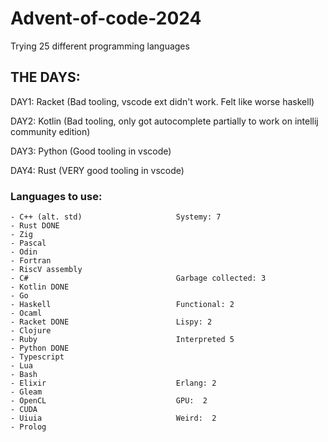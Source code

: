 # Advent-of-code-2024
Trying 25 different programming languages 


## THE DAYS:
DAY1: Racket (Bad tooling, vscode ext didn't work. Felt like worse haskell)

DAY2: Kotlin (Bad tooling, only got autocomplete partially to work on intellij community edition)

DAY3: Python (Good tooling in vscode)

DAY4: Rust (VERY good tooling in vscode)


### Languages to use:

```
- C++ (alt. std)                     Systemy: 7
- Rust DONE
- Zig
- Pascal
- Odin
- Fortran
- RiscV assembly
- C#                                 Garbage collected: 3
- Kotlin DONE
- Go
- Haskell                            Functional: 2
- Ocaml
- Racket DONE                        Lispy: 2
- Clojure
- Ruby                               Interpreted 5
- Python DONE
- Typescript
- Lua
- Bash
- Elixir                             Erlang: 2
- Gleam
- OpenCL                             GPU:  2
- CUDA
- Uiuia                              Weird:  2
- Prolog
```
